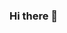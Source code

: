 ### Hi there 👋

<!--
**Justice1-LEE/Justice1-LEE** is a ✨ _special_ ✨ repository because its `README.md` (this file) appears on your GitHub profile.

Here are some ideas to get you started:

- 🔭 I’m currently working on tons of assignments of my courses.
- 🌱 I’m currently learning how to be a better software engineer.
- 💬 Ask me about anthing.
- 😄 Pronouns: He/His/Him
-->
